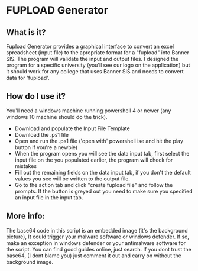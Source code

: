 
# FUPLOAD Generator 
## What is it?

Fupload Generator provides a graphical interface to convert an excel spreadsheet (input file) to the apropriate format for a "fupload" into Banner SIS.  The program will validate the input and output files.  I designed the program for a specific university (you'll see our logo on the application) but it should work for any college that uses Banner SIS and needs to convert data for 'fupload'.   

## How do I use it?

You'll need a windows machine running powershell 4 or newer (any windows 10 machine should do the trick).

* Download and populate the Input File Template
* Download the .ps1 file
* Open and run the .ps1 file ('open with' powershell ise and hit the play button if you're a newbie)
* When the program opens you will see the data input tab, first select the input file on the  you populated earlier, the program will check for mistakes
* Fill out the remaining fields on the data input tab, if you don't the default values you see will be written to the output file.
* Go to the action tab and click "create fupload file" and follow the prompts.  If the button is greyed out you need to make sure you specified an input file in the input tab. 

## More info:
The base64 code in this script is an embedded image (it's the background picture), It could trigger your malware software or windows defender.  If so, make an exception in windows defender or your antimalware software for the script. You can find good guides online, just search.  If you dont trust the base64, (I dont blame you) just comment it out and carry on without the background image. 
